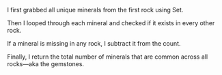 I first grabbed all unique minerals from the first rock using Set.

Then I looped through each mineral and checked if it exists in every other rock.

If a mineral is missing in any rock, I subtract it from the count.

Finally, I return the total number of minerals that are common across all rocks—aka the gemstones.
